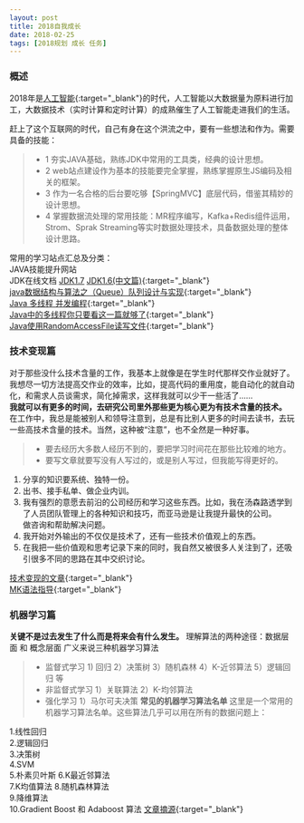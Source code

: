 ```yaml
---
layout: post
title: 2018自我成长
date: 2018-02-25
tags: [2018规划 成长 任务]
---
```

### 概述 ###
2018年是[人工智能](https://zh.wikipedia.org/zh-hans/%E4%BA%BA%E5%B7%A5%E6%99%BA%E8%83%BD){:target="_blank"}的时代，人工智能以大数据量为原料进行加工，大数据技术（实时计算和定时计算）的成熟催生了人工智能走进我们的生活。

赶上了这个互联网的时代，自己有身在这个洪流之中，要有一些想法和作为。需要具备的技能：
> * 1 夯实JAVA基础，熟练JDK中常用的工具类，经典的设计思想。
> * 2 web站点建设作为基本的技能要完全掌握，熟练掌握原生JS编码及相关的框架。
> * 3 作为一名合格的后台要吃够【SpringMVC】底层代码，借鉴其精妙的设计思想。
> * 4 掌握数据流处理的常用技能：MR程序编写，Kafka+Redis组件运用，Strom、Sprak Streaming等实时数据处理技术，具备数据处理的整体设计思路。

常用的学习站点汇总及分类：   
JAVA技能提升网站  
JDK在线文档 [JDK1.7](http://tool.oschina.net/apidocs/apidoc?api=jdk_7u4)  [JDK1.6(中文篇)](http://tool.oschina.net/apidocs/apidoc?api=jdk-zh){:target="_blank"}    
[java数据结构与算法之（Queue）队列设计与实现](http://blog.csdn.net/javazejian/article/details/53375004){:target="_blank"}    
[Java 多线程 并发编程](http://blog.csdn.net/escaflone/article/details/10418651){:target="_blank"}  
[Java中的多线程你只要看这一篇就够了](http://www.cnblogs.com/wxd0108/p/5479442.html){:target="_blank"}  
[Java使用RandomAccessFile读写文件](http://blog.csdn.net/fengspg/article/details/50069837){:target="_blank"} 



### 技术变现篇 ###
对于那些没什么技术含量的工作，我基本上就像是在学生时代那样交作业就好了。我想尽一切方法提高交作业的效率，比如，提高代码的重用度，能自动化的就自动化，和需求人员谈需求，简化掉需求，这样我就可以少干一些活了……     
**我就可以有更多的时间，去研究公司里外那些更为核心更为有技术含量的技术。** 在工作中，我总是能被别人和领导注意到，总是有比别人更多的时间去读书，去玩一些高技术含量的技术。当然，这种被“注意”，也不全然是一种好事。

> * 要去经历大多数人经历不到的，要把学习时间花在那些比较难的地方。
> * 要写文章就要写没有人写过的，或是别人写过，但我能写得更好的。


1. 分享的知识要系统、独特一份。  
2. 出书、接手私单、做企业内训。  
3. 我有强烈的意愿去前沿的公司经历和学习这些东西。比如，我在汤森路透学到了人员团队管理上的各种知识和技巧，而亚马逊是让我提升最快的公司。  
做咨询和帮助解决问题。     
4. 我开始对外输出的不仅仅是技术了，还有一些技术价值观上的东西。  
5. 在我把一些价值观和思考记录下来的同时，我自然又被很多人关注到了，还吸引很多不同的思路在其中交织讨论。   

[技术变现的文章](https://zhuanlan.zhihu.com/p/30477400){:target="_blank"}  
[MK语法指导](https://segmentfault.com/markdown){:target="_blank"}  
 
 ### 机器学习篇 ###
**关键不是过去发生了什么而是将来会有什么发生。**
理解算法的两种途径：数据层面 和 概念层面
广义来说三种机器学习算法
> * 监督式学习
    1) 回归 2）决策树 3）随机森林 4）K-近邻算法 5）逻辑回归 等
> * 非监督式学习
    1）关联算法 2）K-均邻算法
> * 强化学习
    1）马尔可夫决策
**常见的机器学习算法名单**
这里是一个常用的机器学习算法名单。这些算法几乎可以用在所有的数据问题上：

1.线性回归  
2.逻辑回归  
3.决策树   
4.SVM   
5.朴素贝叶斯 
6.K最近邻算法    
7.K均值算法 
8.随机森林算法    
9.降维算法  
10.Gradient Boost 和 Adaboost 算法 
[文章摘源](http://blog.jobbole.com/92021/){:target="_blank"}



